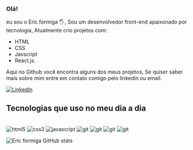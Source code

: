 
### Olá!

eu sou o Eric formiga 🖐️, Sou um desenvolvedor front-end apaixonado por tecnologia, Atualmente crio projetos com:
- HTML
- CSS
- Javscript 
- React.js.

Aqui no Github você encontra alguns dos meus projetos, Se quiser saber mais sobre mim entre em contato comigo pelo linkedin ou email.

 [![LinkedIn](https://img.shields.io/badge/LinkedIn-0077B5?style=for-the-badge&logo=linkedin&logoColor=white)](https://github.com/Eric-Formiga)

 ## Tecnologias que uso no meu dia a dia

<div style="display: inline-block"><br/>
<img align="center" alt="html5" src="https://img.shields.io/badge/HTML5-E34F26?style=for-the-badge&logo=html5&logoColor=white" />
<img align="center" alt="css3" src="https://img.shields.io/badge/CSS3-1572B6?style=for-the-badge&logo=css3&logoColor=white/" />
<img align="center" alt="javascript" src="https://img.shields.io/badge/JavaScript-F7DF1E?style=for-the-badge&logo=javascript&logoColor=black" />
<img align="center" alt="git" src="https://img.shields.io/badge/react-%2320232a.svg?style=for-the-badge&logo=react&logoColor=%2361DAFB" />
<img align="center" alt="git" src="https://img.shields.io/badge/GIT-E44C30?style=for-the-badge&logo=git&logoColor=white" />
<img align="center" alt="git" src="https://img.shields.io/badge/NPM-%23000000.svg?style=for-the-badge&logo=npm&logoColor=white" />
<img align="center" alt="git" src="https://img.shields.io/badge/styled--components-DB7093?style=for-the-badge&logo=styled-components&logoColor=white" />
</div>
</div>
<br/>

 ![Eric formiga GitHub stats](https://github-readme-stats.vercel.app/api?username=Eric-Formiga&show_icons=true&theme=dracula)



